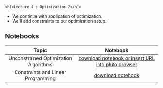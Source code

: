 ~~~
<h1>Lecture 4 : Optimization 2</h1>
~~~


* We continue with application of optimization.
* We'll add constraints to our optimization setup.

## Notebooks

Topic | Notebook
:-----: | :--------:
Unconstrained Optimization Algorithms | [download notebook or insert URL into pluto browser](https://raw.githubusercontent.com/floswald/NumericalMethods/refs/heads/master/notebooks/week4/optimization2.jl)
Constraints and Linear Programming | [download notebook](https://raw.githubusercontent.com/floswald/NumericalMethods/refs/heads/master/notebooks/week4/optimization3.jl)
